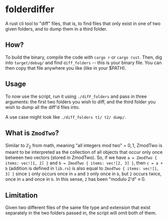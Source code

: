 # folderdiffer
A rust cli tool to "diff" files, that is, to find files that only exist in one of two given folders, and to dump them in a third folder.

## How?
To build the binary, compile the code with `cargo r` or `cargo rust`. Then, dig into `target/debug/` and find `diff_folders` -- this is your binary file. You can then copy that file anywhere you like (like in your $PATH).

## Usage
To now use the script, run it using `./difF_folders` and pass in three arguments: the first two folders you wish to diff, and the third folder you wish to dump all the diff'd files into.

A use case might look like `./diff_folders t1/ t2/ dump/`.

## What is `ZmodTwo`?
Similar to $\mathbb{Z}_2$ from math, meaning "all integers mod two" = ${0, 1}$, ZmodTwo is meant to be interpreted as the collection of all objects that occur only once between two vectors (stored in ZmodTwo). So, if we have `a = ZmodTwo { items: vec![1, 2] }` and `b = ZmodTwo { items: vec![2, 3] }`, then `c = a + b` (addition is defined in `lib.rs`) is also equal to `ZmodTwo { items: vec![1, 3] }` since `1` only occurs once in `a` and `3` only once in `b`, but `2` occurs twice, once in `a` and once in `b`. In this sense, `2` has been "modulo 2'd" $\equiv$ 0.

## Limitation
Given two different files of the same file type and extension that exist separately in the two folders passed in, the script will omit both of them.
